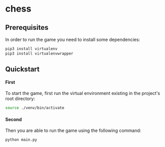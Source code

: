 # chess
## Prerequisites
In order to run the game you need to install some dependencies:
```bash
pip3 install virtualenv
pip3 install virtualenvwrapper
```
## Quickstart
#### First
To start the game, first run the virtual environment existing in the project's root directory:
```bash
source ./venv/bin/activate
```
#### Second
Then you are able to run the game using the following command:
```bash
python main.py
```